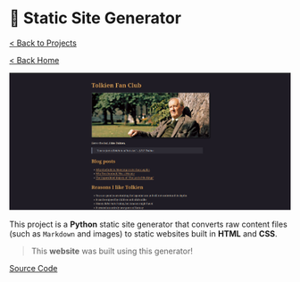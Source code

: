 # 🔋 Static Site Generator

[< Back to Projects](/projects)

[< Back Home](/)

![Tolkien Fan Club](/images/static-site-generator.png)

This project is a **Python** static site generator that converts raw content files (such as `Markdown` and images) to static websites built in **HTML** and **CSS**.

> This **website** was built using this generator!

[Source Code](https://github.com/theantigone/bootdev-static-site-generator/)
